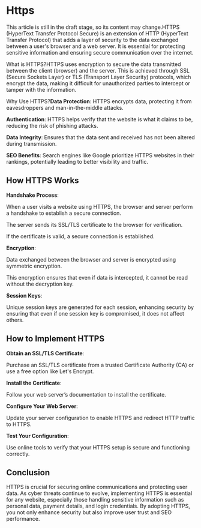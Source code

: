 # Https

This article is still in the draft stage, so its content may change.HTTPS (HyperText Transfer Protocol Secure) is an extension of HTTP (HyperText Transfer Protocol) that adds a layer of security to the data exchanged between a user's browser and a web server. It is essential for protecting sensitive information and ensuring secure communication over the internet.

What is HTTPS?HTTPS uses encryption to secure the data transmitted between the client (browser) and the server. This is achieved through SSL (Secure Sockets Layer) or TLS (Transport Layer Security) protocols, which encrypt the data, making it difficult for unauthorized parties to intercept or tamper with the information.

Why Use HTTPS?**Data Protection**: HTTPS encrypts data, protecting it from eavesdroppers and man-in-the-middle attacks.

**Authentication**: HTTPS helps verify that the website is what it claims to be, reducing the risk of phishing attacks.

**Data Integrity**: Ensures that the data sent and received has not been altered during transmission.

**SEO Benefits**: Search engines like Google prioritize HTTPS websites in their rankings, potentially leading to better visibility and traffic.

## How HTTPS Works

**Handshake Process**:

When a user visits a website using HTTPS, the browser and server perform a handshake to establish a secure connection.

The server sends its SSL/TLS certificate to the browser for verification.

If the certificate is valid, a secure connection is established.


**Encryption**:

Data exchanged between the browser and server is encrypted using symmetric encryption.

This encryption ensures that even if data is intercepted, it cannot be read without the decryption key.


**Session Keys**:

Unique session keys are generated for each session, enhancing security by ensuring that even if one session key is compromised, it does not affect others.


## How to Implement HTTPS

**Obtain an SSL/TLS Certificate**:

Purchase an SSL/TLS certificate from a trusted Certificate Authority (CA) or use a free option like Let's Encrypt.


**Install the Certificate**:

Follow your web server’s documentation to install the certificate.


**Configure Your Web Server**:

Update your server configuration to enable HTTPS and redirect HTTP traffic to HTTPS.


**Test Your Configuration**:

Use online tools to verify that your HTTPS setup is secure and functioning correctly.


## Conclusion

HTTPS is crucial for securing online communications and protecting user data. As cyber threats continue to evolve, implementing HTTPS is essential for any website, especially those handling sensitive information such as personal data, payment details, and login credentials. By adopting HTTPS, you not only enhance security but also improve user trust and SEO performance.